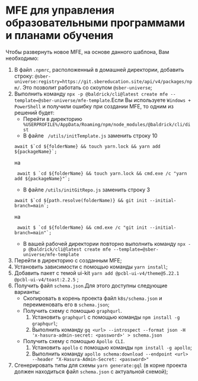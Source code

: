 # MFE для управления образовательными программами и планами обучения

Чтобы развернуть новое MFE, на основе данного шаблона, Вам необходимо:

1. В файл `.npmrc`, расположенный в домашней директории, добавить строку:
   `@sber-universe:registry=https://git.sbereducation.site/api/v4/packages/npm/`.
   Это позволит работать со скоупом `@sber-universe`;
2. Выполнить команду `npx -p @baldrick/cli@latest create mfe --template=@sber-universe/mfe-template`.Если Вы используете `Windows + PowerShell` и получили ошибку при создании MFE, то одним из решений будет:
   - Перейти в директорию ` %USERPROFILE%/AppData/Roaming/npm/node_modules/@baldrick/cli/dist`
   - В файле ` /utils/initTemplate.js` заменить строку 10
   ```
   await $`cd ${folderName} && touch yarn.lock && yarn add ${packageName}`;
   ```
   на
   ```
    await $ `cd ${folderName} && touch yarn.lock && cmd.exe /c "yarn add ${packageName}"`;
   ```
   - В файле `/utils/initGitRepo.js` заменить строку 3
   ```
   await $`cd ${path.resolve(folderName)} && git init --initial-branch=main`;
   ```
   на
   ```
    await $ `cd ${folderName} && cmd.exe /c "git init --initial-branch=main"`;
   ```
   - В вашей рабочей директории повторно выполнить команду `npx -p @baldrick/cli@latest create mfe --template=@sber-universe/mfe-template`
3. Перейти в директорию с созданным MFE;
4. Установить зависимости с помощью команды `yarn install`;
5. Добавить пакет с темой ui-kit `yarn add @pcbl-ui-v4/theme@5.22.1 @pcbl-ui-v4/toast:2.2.5` ;
6. Получить файл `schema.json`.Для этого доступны следующие варианты:
   - Скопировать в корень проекта файл `k8s/schema.json` и переименовать его в `schema.json`;
   - Получить схему с помощью `graphqurl`.
     1. Установить `graphqurl` с помощью команды `npm install -g graphqurl`;
     2. Выполнить команду `gq <url> --introspect --format json -H 'x-hasura-admin-secret: <password>' > schema.json`
   - Получить схему с помощью `Apollo CLI`.
     1. Установить `apollo` с помощью команды `npm install -g apollo`;
     2. Выполнить команду `apollo schema:download --endpoint <url> --header "X-Hasura-Admin-Secret: <password>"`
7. Сгенерировать типы для схемы `yarn generate:gql` (в корне проекта должен находиться файл `schema.json` с актуальной схемой);
